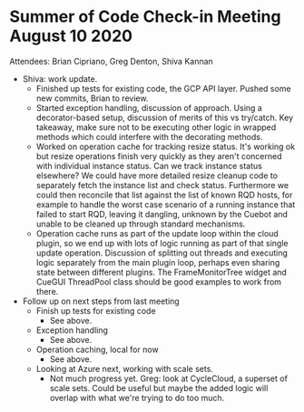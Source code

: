 # Summer of Code Check-in Meeting August 10 2020

Attendees: Brian Cipriano, Greg Denton, Shiva Kannan

* Shiva: work update.
   * Finished up tests for existing code, the GCP API layer. Pushed some new commits, Brian to
     review.
   * Started exception handling, discussion of approach. Using a decorator-based setup, discussion
     of merits of this vs try/catch. Key takeaway, make sure not to be executing other logic in
     wrapped methods which could interfere with the decorating methods.
   * Worked on operation cache for tracking resize status. It's working ok but resize operations
     finish very quickly as they aren't concerned with individual instance status. Can we track
     instance status elsewhere? We could have more detailed resize cleanup code to separately fetch
     the instance list and check status. Furthermore we could then reconcile that list against the
     list of known RQD hosts, for example to handle the worst case scenario of a running instance
     that failed to start RQD, leaving it dangling, unknown by the Cuebot and unable to be cleaned
     up through standard mechanisms.
   * Operation cache runs as part of the update loop within the cloud plugin, so we end up with lots
     of logic running as part of that single update operation. Discussion of splitting out threads
     and executing logic separately from the main plugin loop, perhaps even sharing state between
     different plugins. The FrameMonitorTree widget and CueGUI ThreadPool class should be good
     examples to work from there.
* Follow up on next steps from last meeting
   * Finish up tests for existing code
      * See above.
   * Exception handling
      * See above.
   * Operation caching, local for now
      * See above.
   * Looking at Azure next, working with scale sets.
      * Not much progress yet. Greg: look at CycleCloud, a superset of scale sets. Could be useful
        but maybe the added logic will overlap with what we're trying to do too much.
